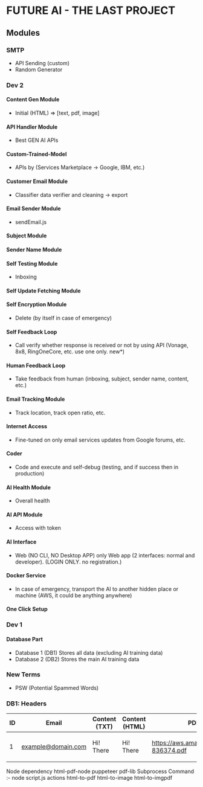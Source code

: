 # FUTURE AI - THE LAST PROJECT

## Modules

### SMTP
- API Sending (custom)
- Random Generator

### Dev 2
#### Content Gen Module
- Initial (HTML) => [text, pdf, image]

#### API Handler Module
- Best GEN AI APIs

#### Custom-Trained-Model
- APIs by (Services Marketplace -> Google, IBM, etc.)

#### Customer Email Module
- Classifier data verifier and cleaning -> export

#### Email Sender Module
- sendEmail.js

#### Subject Module

#### Sender Name Module

#### Self Testing Module
- Inboxing

#### Self Update Fetching Module

#### Self Encryption Module
- Delete (by itself in case of emergency)

#### Self Feedback Loop
- Call verify whether response is received or not by using API (Vonage, 8x8, RingOneCore, etc. use one only. new*)

#### Human Feedback Loop
- Take feedback from human (inboxing, subject, sender name, content, etc.)

#### Email Tracking Module
- Track location, track open ratio, etc.

#### Internet Access
- Fine-tuned on only email services updates from Google forums, etc.

#### Coder
- Code and execute and self-debug (testing, and if success then in production)

#### AI Health Module
- Overall health

#### AI API Module
- Access with token

#### AI Interface
- Web (NO CLI, NO Desktop APP) only Web app (2 interfaces: normal and developer). (LOGIN ONLY. no registration.)

#### Docker Service
- In case of emergency, transport the AI to another hidden place or machine (AWS, it could be anything anywhere)

#### One Click Setup

### Dev 1
#### Database Part
- Database 1 (DB1) Stores all data (excluding AI training data)
- Database 2 (DB2) Stores the main AI training data

### New Terms
- PSW (Potential Spammed Words)

### DB1: Headers
| ID | Email               | Content (TXT) | Content (HTML)     | PDF-ID                                      | Email-Header                                | Classification | PSW | Sending Method |
|----|---------------------|---------------|--------------------|---------------------------------------------|---------------------------------------------|----------------|-----|----------------|
| 1  | example@domain.com  | Hi! There     | <p>Hi! There</p>   | https://aws.amazon/hdhhsb/inv-836374.pdf    | Delivered-To: lucifermorningstar25456@gmail.com | INB            | na  | SMTP/API       |



Node dependency
html-pdf-node
puppeteer
pdf-lib
Subprocess Command :- node script.js <action> <htmlSource> <outputPath>
actions
html-to-pdf
html-to-image
html-to-imgpdf